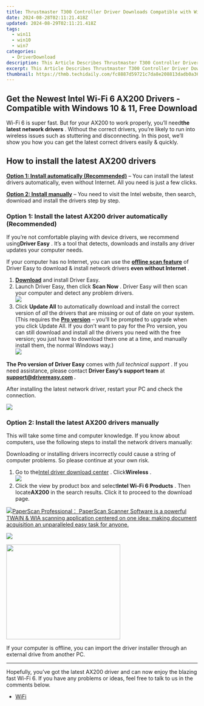 ```yaml
---
title: Thrustmaster T300 Controller Driver Downloads Compatible with Windows 11 & Windows 10
date: 2024-08-28T02:11:21.418Z
updated: 2024-08-29T02:11:21.418Z
tags:
  - win11
  - win10
  - win7
categories:
  - DriverDownload
description: This Article Describes Thrustmaster T300 Controller Driver Downloads Compatible with Windows 11 & Windows 10
excerpt: This Article Describes Thrustmaster T300 Controller Driver Downloads Compatible with Windows 11 & Windows 10
thumbnail: https://thmb.techidaily.com/fc8887d59721c7da8e208813dadb0a36f15829b69f8f6039809c9967519bc0eb.jpg
---
```


## Get the Newest Intel Wi-Fi 6 AX200 Drivers - Compatible with Windows 10 & 11, Free Download

Wi-Fi 6 is super fast. But for your AX200 to work properly, you’ll need**the latest network drivers** . Without the correct drivers, you’re likely to run into wireless issues such as stuttering and disconnecting. In this post, we’ll show you how you can get the latest correct drivers easily & quickly.

## How to install the latest AX200 drivers

**[Option 1: Install automatically (Recommended)](https://www.drivereasy.com/knowledge/download-update-intel-wi-fi-6-ax200-drivers-windows-10/#option1)**  – You can install the latest drivers automatically, even without Internet. All you need is just a few clicks.

**[Option 2: Install manually](https://tools.techidaily.com/drivereasy/download/)**  – You need to visit the Intel website, then search, download and install the drivers step by step.

### Option 1: Install the latest AX200 driver automatically (Recommended)

 If you’re not comfortable playing with device drivers, we recommend using**Driver Easy** . It’s a tool that detects, downloads and installs any driver updates your computer needs.

 If your computer has no Internet, you can use the **[offline scan feature](https://tools.techidaily.com/drivereasy/download/)**  of Driver Easy to download & install network drivers **even without Internet** .

1. **[Download](https://tools.techidaily.com/drivereasy/download/)**  and install Driver Easy.
2. Launch Driver Easy, then click **Scan Now** . Driver Easy will then scan your computer and detect any problem drivers.  
![](https://images.drivereasy.com/wp-content/uploads/2020/12/last-scan-never.png)
3. Click **Update All** to automatically download and install the correct version of _all_ the drivers that are missing or out of date on your system.  
 (This requires the **[Pro version](https://tools.techidaily.com/drivereasy/download/)**  – you’ll be prompted to upgrade when you click Update All. If you don’t want to pay for the Pro version, you can still download and install all the drivers you need with the free version; you just have to download them one at a time, and manually install them, the normal Windows way.)  
![](https://images.drivereasy.com/wp-content/uploads/2021/04/de-update-ax200.jpg)

**The Pro version of Driver Easy** comes with _full technical support_ . If you need assistance, please contact **Driver Easy’s support team** at **[support@drivereasy.com](https://tools.techidaily.com/drivereasy/download/) .**

 After installing the latest network driver, restart your PC and check the connection.

<!-- affiliate ads begin -->
<a href="https://shop.copernic.com/order/checkout.php?PRODS=41033091&QTY=1&AFFILIATE=108875&CART=1"><img src="https://secure.2checkout.com/images/merchant/8d30aa96e72440759f74bd2306c1fa3d/Copernic-2023-Affiliate-728x90-Advanced.png" border="0"></a>
<!-- affiliate ads end -->
### Option 2: Install the latest AX200 drivers manually

 This will take some time and computer knowledge. If you know about computers, use the following steps to install the network drivers manually:

 Downloading or installing drivers incorrectly could cause a string of computer problems. So please continue at your own risk.

1. Go to the[Intel driver download center](https://downloadcenter.intel.com/) . Click**Wireless** .  
![](https://images.drivereasy.com/wp-content/uploads/2021/04/ax200-manually-1.jpg)
2. Click the view by product box and select**Intel Wi-Fi 6 Products** . Then locate**AX200** in the search results. Click it to proceed to the download page.  
<!-- affiliate ads begin -->
<a href="https://secure.2checkout.com/order/checkout.php?PRODS=37540879&QTY=1&AFFILIATE=108875&CART=1"><img src="https://paperscan.orpalis.com/img/content/You_prefer_to_use.png" border="0">PaperScan Professional： PaperScan Scanner Software is a powerful TWAIN & WIA scanning application centered on one idea: making document acquisition an unparalleled easy task for anyone.</a>
<!-- affiliate ads end -->
![](https://images.drivereasy.com/wp-content/uploads/2021/04/ax200-manually-2.jpg)

<!-- affiliate ads begin -->
<a href="https://dhgate.sjv.io/c/5597632/1678785/12108" target="_top" id="1678785"><img src="//a.impactradius-go.com/display-ad/12108-1678785" border="0" alt="" width="300" height="250"/></a>
<!-- affiliate ads end -->
 If your computer is offline, you can import the driver installer through an external drive from another PC.

---

 Hopefully, you’ve got the latest AX200 driver and can now enjoy the blazing fast Wi-Fi 6\. If you have any problems or ideas, feel free to talk to us in the comments below.

* [WiFi](https://tools.techidaily.com/drivereasy/download/)

<ins class="adsbygoogle"
     style="display:block"
     data-ad-format="autorelaxed"
     data-ad-client="ca-pub-7571918770474297"
     data-ad-slot="1223367746"></ins>



<ins class="adsbygoogle"
     style="display:block"
     data-ad-client="ca-pub-7571918770474297"
     data-ad-slot="8358498916"
     data-ad-format="auto"
     data-full-width-responsive="true"></ins>


